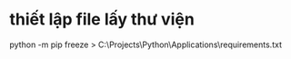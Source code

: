 # thiết lập file lấy thư viện
python -m pip freeze > C:\Projects\Python\Applications\requirements.txt